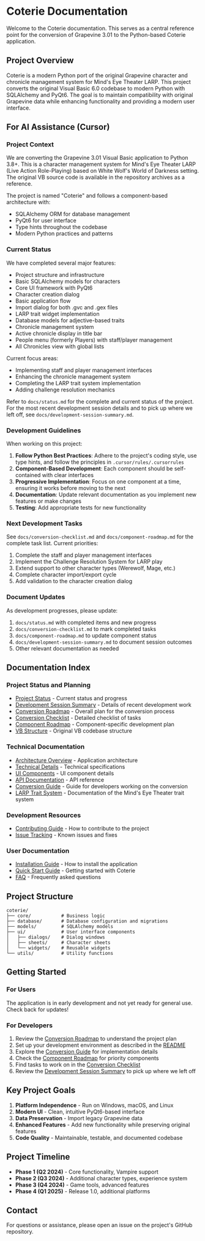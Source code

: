 # Coterie Documentation

Welcome to the Coterie documentation. This serves as a central reference point for the conversion of Grapevine 3.01 to the Python-based Coterie application.

## Project Overview

Coterie is a modern Python port of the original Grapevine character and chronicle management system for Mind's Eye Theater LARP. This project converts the original Visual Basic 6.0 codebase to modern Python with SQLAlchemy and PyQt6. The goal is to maintain compatibility with original Grapevine data while enhancing functionality and providing a modern user interface.

## For AI Assistance (Cursor)

### Project Context

We are converting the Grapevine 3.01 Visual Basic application to Python 3.8+. This is a character management system for Mind's Eye Theater LARP (Live Action Role-Playing) based on White Wolf's World of Darkness setting. The original VB source code is available in the repository archives as a reference.

The project is named "Coterie" and follows a component-based architecture with:
- SQLAlchemy ORM for database management
- PyQt6 for user interface
- Type hints throughout the codebase
- Modern Python practices and patterns

### Current Status

We have completed several major features:
- Project structure and infrastructure
- Basic SQLAlchemy models for characters
- Core UI framework with PyQt6
- Character creation dialog
- Basic application flow
- Import dialog for both .gvc and .gex files
- LARP trait widget implementation
- Database models for adjective-based traits
- Chronicle management system
- Active chronicle display in title bar
- People menu (formerly Players) with staff/player management
- All Chronicles view with global lists

Current focus areas:
- Implementing staff and player management interfaces
- Enhancing the chronicle management system
- Completing the LARP trait system implementation
- Adding challenge resolution mechanics

Refer to `docs/status.md` for the complete and current status of the project. For the most recent development session details and to pick up where we left off, see `docs/development-session-summary.md`.

### Development Guidelines

When working on this project:

1. **Follow Python Best Practices**: Adhere to the project's coding style, use type hints, and follow the principles in `.cursor/rules/.cursorrules`
2. **Component-Based Development**: Each component should be self-contained with clear interfaces
3. **Progressive Implementation**: Focus on one component at a time, ensuring it works before moving to the next
4. **Documentation**: Update relevant documentation as you implement new features or make changes
5. **Testing**: Add appropriate tests for new functionality

### Next Development Tasks

See `docs/conversion-checklist.md` and `docs/component-roadmap.md` for the complete task list. Current priorities:

1. Complete the staff and player management interfaces
2. Implement the Challenge Resolution System for LARP play
3. Extend support to other character types (Werewolf, Mage, etc.)
4. Complete character import/export cycle
5. Add validation to the character creation dialog

### Document Updates

As development progresses, please update:
1. `docs/status.md` with completed items and new progress
2. `docs/conversion-checklist.md` to mark completed tasks
3. `docs/component-roadmap.md` to update component status
4. `docs/development-session-summary.md` to document session outcomes
5. Other relevant documentation as needed

## Documentation Index

### Project Status and Planning

- [Project Status](status.md) - Current status and progress
- [Development Session Summary](development-session-summary.md) - Details of recent development work
- [Conversion Roadmap](conversion-roadmap.md) - Overall plan for the conversion process
- [Conversion Checklist](conversion-checklist.md) - Detailed checklist of tasks
- [Component Roadmap](component-roadmap.md) - Component-specific development plan
- [VB Structure](vb-structure.md) - Original VB codebase structure

### Technical Documentation

- [Architecture Overview](architecture.md) - Application architecture
- [Technical Details](technical.md) - Technical specifications
- [UI Components](ui-components.md) - UI component details
- [API Documentation](api.md) - API reference
- [Conversion Guide](conversion-guide.md) - Guide for developers working on the conversion
- [LARP Trait System](larp-trait-system.md) - Documentation of the Mind's Eye Theater trait system

### Development Resources

- [Contributing Guide](contributing.md) - How to contribute to the project
- [Issue Tracking](fixes.md) - Known issues and fixes

### User Documentation

- [Installation Guide](user/installation.md) - How to install the application
- [Quick Start Guide](user/quickstart.md) - Getting started with Coterie
- [FAQ](user/faq.md) - Frequently asked questions

## Project Structure

```
coterie/
├── core/           # Business logic
├── database/       # Database configuration and migrations
├── models/         # SQLAlchemy models
├── ui/             # User interface components
│   ├── dialogs/    # Dialog windows
│   ├── sheets/     # Character sheets
│   └── widgets/    # Reusable widgets
└── utils/          # Utility functions
```

## Getting Started

### For Users

The application is in early development and not yet ready for general use. Check back for updates!

### For Developers

1. Review the [Conversion Roadmap](conversion-roadmap.md) to understand the project plan
2. Set up your development environment as described in the [README](../README.md)
3. Explore the [Conversion Guide](conversion-guide.md) for implementation details
4. Check the [Component Roadmap](component-roadmap.md) for priority components
5. Find tasks to work on in the [Conversion Checklist](conversion-checklist.md)
6. Review the [Development Session Summary](development-session-summary.md) to pick up where we left off

## Key Project Goals

1. **Platform Independence** - Run on Windows, macOS, and Linux
2. **Modern UI** - Clean, intuitive PyQt6-based interface
3. **Data Preservation** - Import legacy Grapevine data
4. **Enhanced Features** - Add new functionality while preserving original features
5. **Code Quality** - Maintainable, testable, and documented codebase

## Project Timeline

- **Phase 1 (Q2 2024)** - Core functionality, Vampire support
- **Phase 2 (Q3 2024)** - Additional character types, experience system
- **Phase 3 (Q4 2024)** - Game tools, advanced features
- **Phase 4 (Q1 2025)** - Release 1.0, additional platforms

## Contact

For questions or assistance, please open an issue on the project's GitHub repository. 